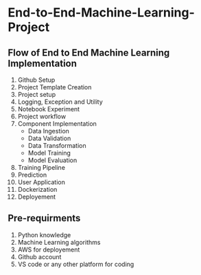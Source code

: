 # End-to-End-Machine-Learning-Project

## Flow of End to End Machine Learning Implementation

1. Github Setup
2. Project Template Creation
3. Project setup
4. Logging, Exception and Utility
5. Notebook Experiment
6. Project workflow
7. Component Implementation
    - Data Ingestion
    - Data Validation
    - Data Transformation
    - Model Training
    - Model Evaluation
8. Training Pipeline
9. Prediction 
10. User Application
11. Dockerization
12. Deployement 

## Pre-requirments

1. Python knowledge
2. Machine Learning algorithms
3. AWS for deployement
4. Github account
5. VS code or any other platform for coding

## 



